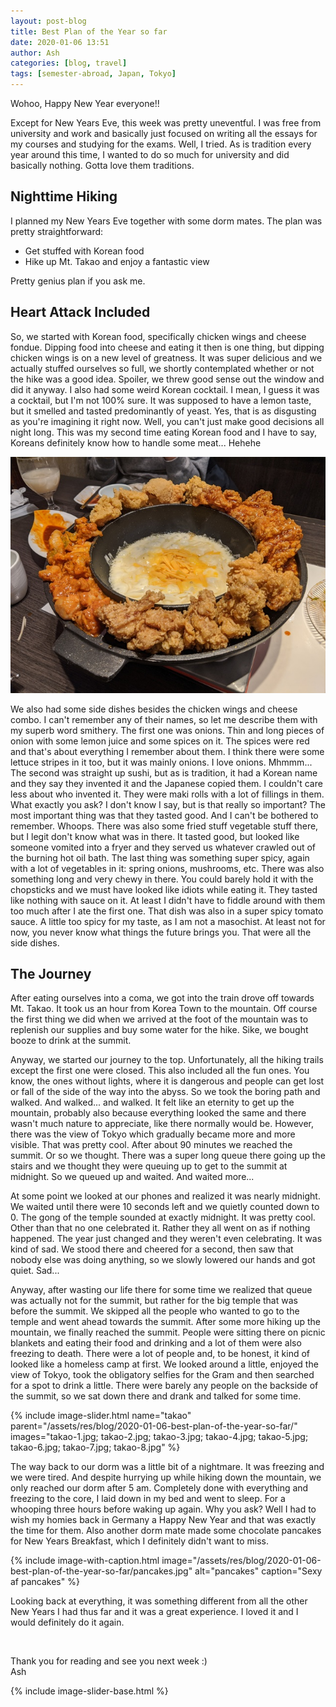 ```yaml
---
layout: post-blog
title: Best Plan of the Year so far
date: 2020-01-06 13:51
author: Ash
categories: [blog, travel]
tags: [semester-abroad, Japan, Tokyo]
---
```


Wohoo, Happy New Year everyone!!

Except for New Years Eve, this week was pretty uneventful. I was free from university and work and basically just focused on writing all the essays for my courses and studying for the exams. Well, I tried. As is tradition every year around this time, I wanted to do so much for university and did basically nothing. Gotta love them traditions.

<!-- more -->

## Nighttime Hiking

I planned my New Years Eve together with some dorm mates. The plan was pretty straightforward:

- Get stuffed with Korean food
- Hike up Mt. Takao and enjoy a fantastic view

Pretty genius plan if you ask me.

## Heart Attack Included

So, we started with Korean food, specifically chicken wings and cheese fondue. Dipping food into cheese and eating it then is one thing, but dipping chicken wings is on a new level of greatness. It was super delicious and we actually stuffed ourselves so full, we shortly contemplated whether or not the hike was a good idea. Spoiler, we threw good sense out the window and did it anyway. I also had some weird Korean cocktail. I mean, I guess it was a cocktail, but I'm not 100% sure. It was supposed to have a lemon taste, but it smelled and tasted predominantly of yeast. Yes, that is as disgusting as you're imagining it right now. Well, you can't just make good decisions all night long. This was my second time eating Korean food and I have to say, Koreans definitely know how to handle some meat... Hehehe

![chicken-wings](/assets/res/blog/2020-01-06-best-plan-of-the-year-so-far/chicken-wings.jpg)

We also had some side dishes besides the chicken wings and cheese combo. I can't remember any of their names, so let me describe them with my superb word smithery. The first one was onions. Thin and long pieces of onion with some lemon juice and some spices on it. The spices were red and that's about everything I remember about them. I think there were some lettuce stripes in it too, but it was mainly onions. I love onions. Mhmmm... The second was straight up sushi, but as is tradition, it had a Korean name and they say they invented it and the Japanese copied them. I couldn't care less about who invented it. They were maki rolls with a lot of fillings in them. What exactly you ask? I don't know I say, but is that really so important? The most important thing was that they tasted good. And I can't be bothered to remember. Whoops. There was also some fried stuff vegetable stuff there, but I legit don't know what was in there. It tasted good, but looked like someone vomited into a fryer and they served us whatever crawled out of the burning hot oil bath. The last thing was something super spicy, again with a lot of vegetables in it: spring onions, mushrooms, etc. There was also something long and very chewy in there. You could barely hold it with the chopsticks and we must have looked like idiots while eating it. They tasted like nothing with sauce on it. At least I didn't have to fiddle around with them too much after I ate the first one. That dish was also in a super spicy tomato sauce. A little too spicy for my taste, as I am not a masochist. At least not for now, you never know what things the future brings you. That were all the side dishes.

## The Journey

After eating ourselves into a coma, we got into the train drove off towards Mt. Takao. It took us an hour from Korea Town to the mountain. Off course the first thing we did when we arrived at the foot of the mountain was to replenish our supplies and buy some water for the hike. Sike, we bought booze to drink at the summit.

Anyway, we started our journey to the top. Unfortunately, all the hiking trails except the first one were closed. This also included all the fun ones. You know, the ones without lights, where it is dangerous and people can get lost or fall of the side of the way into the abyss. So we took the boring path and walked. And walked... and walked. It felt like an eternity to get up the mountain, probably also because everything looked the same and there wasn't much nature to appreciate, like there normally would be. However, there was the view of Tokyo which gradually became more and more visible. That was pretty cool. After about 90 minutes we reached the summit. Or so we thought. There was a super long queue there going up the stairs and we thought they were queuing up to get to the summit at midnight. So we queued up and waited. And waited more...

At some point we looked at our phones and realized it was nearly midnight. We waited until there were 10 seconds left and we quietly counted down to 0. The gong of the temple sounded at exactly midnight. It was pretty cool. Other than that no one celebrated it. Rather they all went on as if nothing happened. The year just changed and they weren't even celebrating. It was kind of sad. We stood there and cheered for a second, then saw that nobody else was doing anything, so we slowly lowered our hands and got quiet. Sad...

Anyway, after wasting our life there for some time we realized that queue was actually not for the summit, but rather for the big temple that was before the summit. We skipped all the people who wanted to go to the temple and went ahead towards the summit. After some more hiking up the mountain, we finally reached the summit. People were sitting there on picnic blankets and eating their food and drinking and a lot of them were also freezing to death. There were a lot of people and, to be honest, it kind of looked like a homeless camp at first. We looked around a little, enjoyed the view of Tokyo, took the obligatory selfies for the Gram and then searched for a spot to drink a little. There were barely any people on the backside of the summit, so we sat down there and drank and talked for some time.

{% include image-slider.html name="takao" parent="/assets/res/blog/2020-01-06-best-plan-of-the-year-so-far/" images="takao-1.jpg; takao-2.jpg; takao-3.jpg; takao-4.jpg; takao-5.jpg; takao-6.jpg; takao-7.jpg; takao-8.jpg" %}

The way back to our dorm was a little bit of a nightmare. It was freezing and we were tired. And despite hurrying up while hiking down the mountain, we only reached our dorm after 5 am. Completely done with everything and freezing to the core, I laid down in my bed and went to sleep. For a whooping three hours before waking up again. Why you ask? Well I had to wish my homies back in Germany a Happy New Year and that was exactly the time for them. Also another dorm mate made some chocolate pancakes for New Years Breakfast, which I definitely didn't want to miss.

{% include image-with-caption.html image="/assets/res/blog/2020-01-06-best-plan-of-the-year-so-far/pancakes.jpg" alt="pancakes" caption="Sexy af pancakes" %}

Looking back at everything, it was something different from all the other New Years I had thus far and it was a great experience. I loved it and I would definitely do it again.

&nbsp;

Thank you for reading and see you next week :)  
Ash

{% include image-slider-base.html %}
